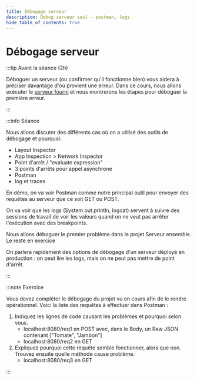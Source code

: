 ```yaml
---
title: Débogage serveur
description: Debug serveur seul - postman, logs
hide_table_of_contents: true
---
```


# Débogage serveur

<Row>

<Column>

:::tip Avant la séance (2h)

Déboguer un serveur (ou confirmer qu'il fonctionne bien) vous aidera à préciser davantage d'où provient une erreur. Dans ce cours, nous allons exécuter le [serveur fourni](https://github.com/departement-info-cem/4N6-Mobile/tree/main/code/DebugServer) et nous montrerons les étapes pour déboguer la première erreur.

:::

</Column>

<Column>

:::info Séance

Nous allons discuter des différents cas où on a utilisé des outils de débogage et pourquoi:
- Layout Inspector
- App Inspection > Network Inspector 
- Point d'arrêt / "evaluate expression" 
- 3 points d'arrêts pour appel asynchrone
- Postman
- log et traces 

En démo, on va voir Postman comme notre principal outil pour envoyer des requêtes au serveur que ce soit GET ou POST.

On va voir que les logs (System.out.println, logcat) servent à suivre des sessions de travail de voir les valeurs quand on ne veut pas arrêter l'exécution avec des breakpoints.

Nous allons déboguer le premier problème dans le projet Serveur ensemble. Le reste en exercice

On parlera rapidement des options de débogage d'un serveur déployé en production : on peut lire les logs, mais on ne peut pas mettre de point d'arrêt.

:::

</Column>

</Row>

:::note Exercice

Vous devez compléter le débogage du projet vu en cours afin de le rendre opérationnel. Voici la liste des requêtes à effectuer dans Postman :

1. Indiquez les lignes de code causant les problèmes et pourquoi selon vous.
   - localhost:8080/req1 en POST avec, dans le Body, un Raw JSON contenant ["Tomate", "Jambon"]
   - localhost:8080/req2 en GET
2. Expliquez pourquoi cette requête semble fonctionner, alors que non. Trouvez ensuite quelle méthode cause problème.
   - localhost:8080/req3 en GET

:::
